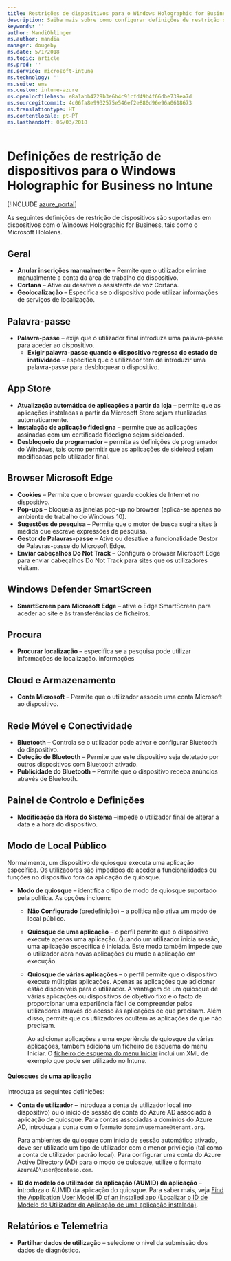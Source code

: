```yaml
---
title: Restrições de dispositivos para o Windows Holographic for Business no Microsoft Intune – Azure | Microsoft Docs
description: Saiba mais sobre como configurar definições de restrição de dispositivos no Microsoft Intune para Windows Holographic for Business, incluindo anular a inscrição, geolocalização, palavras-passe, instalar aplicações a partir da App Store, cookies e pop-ups no Microsoft Edge, Windows Defender, pesquisa, cloud e armazenamento, conectividade bluetooth, hora do sistema e dados de utilização no Azure.
keywords: ''
author: MandiOhlinger
ms.author: mandia
manager: dougeby
ms.date: 5/1/2018
ms.topic: article
ms.prod: ''
ms.service: microsoft-intune
ms.technology: ''
ms.suite: ems
ms.custom: intune-azure
ms.openlocfilehash: e8a1abb4229b3e6b4c91cfd49b4f66dbe739ea7d
ms.sourcegitcommit: 4c06fa8e9932575e546ef2e880d96e96a0618673
ms.translationtype: HT
ms.contentlocale: pt-PT
ms.lasthandoff: 05/03/2018
---
```

# <a name="device-restriction-settings-for-windows-holographic-for-business-in-intune"></a>Definições de restrição de dispositivos para o Windows Holographic for Business no Intune

[!INCLUDE [azure_portal](./includes/azure_portal.md)]

As seguintes definições de restrição de dispositivos são suportadas em dispositivos com o Windows Holographic for Business, tais como o Microsoft Hololens.

## <a name="general"></a>Geral

- **Anular inscrições manualmente** – Permite que o utilizador elimine manualmente a conta da área de trabalho do dispositivo.
- **Cortana** – Ative ou desative o assistente de voz Cortana.
- **Geolocalização** – Especifica se o dispositivo pode utilizar informações de serviços de localização.

## <a name="password"></a>Palavra-passe
-   **Palavra-passe** – exija que o utilizador final introduza uma palavra-passe para aceder ao dispositivo.
    -   **Exigir palavra-passe quando o dispositivo regressa do estado de inatividade** – especifica que o utilizador tem de introduzir uma palavra-passe para desbloquear o dispositivo.

## <a name="app-store"></a>App Store

-   **Atualização automática de aplicações a partir da loja** – permite que as aplicações instaladas a partir da Microsoft Store sejam atualizadas automaticamente.
-   **Instalação de aplicação fidedigna** – permite que as aplicações assinadas com um certificado fidedigno sejam sideloaded.
-   **Desbloqueio de programador** – permita as definições de programador do Windows, tais como permitir que as aplicações de sideload sejam modificadas pelo utilizador final.

## <a name="edge-browser"></a>Browser Microsoft Edge

-   **Cookies** – Permite que o browser guarde cookies de Internet no dispositivo.
-   **Pop-ups** – bloqueia as janelas pop-up no browser (aplica-se apenas ao ambiente de trabalho do Windows 10).
-   **Sugestões de pesquisa** – Permite que o motor de busca sugira sites à medida que escreve expressões de pesquisa.
-   **Gestor de Palavras-passe** – Ative ou desative a funcionalidade Gestor de Palavras-passe do Microsoft Edge.
- **Enviar cabeçalhos Do Not Track** – Configura o browser Microsoft Edge para enviar cabeçalhos Do Not Track para sites que os utilizadores visitam.

## <a name="windows-defender-smart-screen"></a>Windows Defender SmartScreen

- **SmartScreen para Microsoft Edge** – ative o Edge SmartScreen para aceder ao site e às transferências de ficheiros.

## <a name="search"></a>Procura
- **Procurar localização** – especifica se a pesquisa pode utilizar informações de localização. informações

## <a name="cloud-and-storage"></a>Cloud e Armazenamento
-   **Conta Microsoft** – Permite que o utilizador associe uma conta Microsoft ao dispositivo.

## <a name="cellular-and-connectivity"></a>Rede Móvel e Conectividade

-   **Bluetooth** – Controla se o utilizador pode ativar e configurar Bluetooth do dispositivo.
-   **Deteção de Bluetooth** – Permite que este dispositivo seja detetado por outros dispositivos com Bluetooth ativado.
-   **Publicidade do Bluetooth** – Permite que o dispositivo receba anúncios através de Bluetooth.

## <a name="control-panel-and-settings"></a>Painel de Controlo e Definições

- **Modificação da Hora do Sistema** –impede o utilizador final de alterar a data e a hora do dispositivo.

## <a name="kiosk"></a>Modo de Local Público

Normalmente, um dispositivo de quiosque executa uma aplicação específica. Os utilizadores são impedidos de aceder a funcionalidades ou funções no dispositivo fora da aplicação de quiosque.

- **Modo de quiosque** – identifica o tipo de modo de quiosque suportado pela política. As opções incluem:

  - **Não Configurado** (predefinição) – a política não ativa um modo de local público. 
  - **Quiosque de uma aplicação** – o perfil permite que o dispositivo execute apenas uma aplicação. Quando um utilizador inicia sessão, uma aplicação específica é iniciada. Este modo também impede que o utilizador abra novas aplicações ou mude a aplicação em execução.
  - **Quiosque de várias aplicações** – o perfil permite que o dispositivo execute múltiplas aplicações. Apenas as aplicações que adicionar estão disponíveis para o utilizador. A vantagem de um quiosque de várias aplicações ou dispositivos de objetivo fixo é o facto de proporcionar uma experiência fácil de compreender pelos utilizadores através do acesso às aplicações de que precisam. Além disso, permite que os utilizadores ocultem as aplicações de que não precisam. 
  
    Ao adicionar aplicações a uma experiência de quiosque de várias aplicações, também adiciona um ficheiro de esquema do menu Iniciar. O [ficheiro de esquema do menu Iniciar](https://docs.microsoft.com/hololens/hololens-kiosk#start-layout-file-for-intune) inclui um XML de exemplo que pode ser utilizado no Intune. 

#### <a name="single-app-kiosks"></a>Quiosques de uma aplicação
Introduza as seguintes definições:

- **Conta de utilizador** – introduza a conta de utilizador local (no dispositivo) ou o início de sessão de conta do Azure AD associado à aplicação de quiosque. Para contas associadas a domínios do Azure AD, introduza a conta com o formato `domain\username@tenant.org`. 

    Para ambientes de quiosque com início de sessão automático ativado, deve ser utilizado um tipo de utilizador com o menor privilégio (tal como a conta de utilizador padrão local). Para configurar uma conta do Azure Active Directory (AD) para o modo de quiosque, utilize o formato `AzureAD\user@contoso.com`.

- **ID do modelo do utilizador da aplicação (AUMID) da aplicação** – introduza o AUMID da aplicação do quiosque. Para saber mais, veja [Find the Application User Model ID of an installed app (Localizar o ID de Modelo do Utilizador da Aplicação de uma aplicação instalada)](https://docs.microsoft.com/windows-hardware/customize/enterprise/find-the-application-user-model-id-of-an-installed-app).

## <a name="reporting-and-telemetry"></a>Relatórios e Telemetria

- **Partilhar dados de utilização** – selecione o nível da submissão dos dados de diagnóstico.
